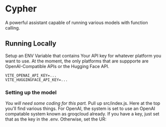 # Cypher
A powerful assistant capable of running various models with function calling.

## Running Locally
Setup an ENV Variable that contains Your API key for whatever platform you want to use. At the moment, the only platforms that are suppporte are OpenAI-Compatible APIs or the Hugging Face API.

```env
VITE_OPENAI_API_KEY=...
VITE_HUGGINGFACE_API_KEY=...
```


### Setting up the model
*You will need some coding for this part.* Pull up src/index.js. Here at the top you'll find various things. For OpenAI, the system is set to use an OpenAI compatable system known as groqcloud already. If you have a key, just set that as the key in the .env. Otherwise, set the UR: 